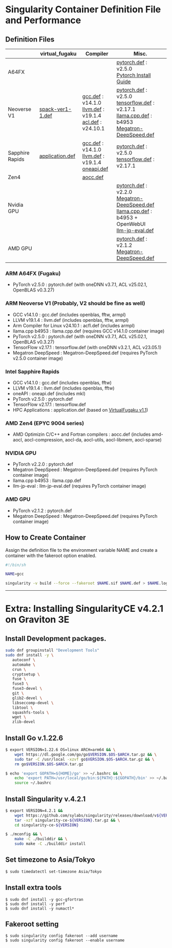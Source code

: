# **Singularity Container Definition File and Performance**

## Definition Files

|  | virtual_fugaku | Compiler | Misc. |
| ---- | ---- | ---- | ---- |
|  A64FX |  |  | [pytorch.def](https://github.com/RIKEN-RCCS/singularity_defpack/blob/main/cpu_a64fx/pytorch_2.5.0) : v2.5.0 <br> [Pytorch Install Guide](https://github.com/fujitsu/pytorch/wiki) |
|  Neoverse V1 | [spack-ver1-1.def](https://github.com/RIKEN-RCCS/spack/blob/virtual_fugaku/spack-ver1-1.def) | [gcc.def](https://github.com/RIKEN-RCCS/singularity_defpack/blob/main/cpu_neoversev1/gcc_14.1.0) : v14.1.0 <br> [llvm.def](https://github.com/RIKEN-RCCS/singularity_defpack/blob/main/cpu_neoversev1/llvm_19.1.4) : v19.1.4 <br> [acl.def](https://github.com/RIKEN-RCCS/singularity_defpack/blob/main/cpu_neoversev1/acfl_24.10.1) : v24.10.1 |  [pytorch.def](https://github.com/RIKEN-RCCS/singularity_defpack/blob/main/cpu_neoversev1/pytorch_2.5.0) : v2.5.0 <br> [tensorflow.def](https://github.com/RIKEN-RCCS/singularity_defpack/blob/main/cpu_neoversev1/tensorflow_2.17) : v2.17.1 <br> [llama.cpp.def](https://github.com/RIKEN-RCCS/singularity_defpack/blob/main/cpu_neoversev1/llama.cpp) : b4953 <br> [Megatron-DeepSpeed.def](https://github.com/RIKEN-RCCS/singularity_defpack/blob/main/cpu_neoversev1/Megatron-DeepSpeed)|
|  Sapphire Rapids | [application.def](https://github.com/RIKEN-RCCS/singularity_defpack/blob/main/cpu_sapphirerapids/application) | [gcc.def](https://github.com/RIKEN-RCCS/singularity_defpack/blob/main/cpu_sapphirerapids/gcc_14.1.0) : v14.1.0 <br> [llvm.def](https://github.com/RIKEN-RCCS/singularity_defpack/blob/main/cpu_sapphirerapids/llvm_19.1.4) : v19.1.4 <br> [oneapi.def](https://github.com/RIKEN-RCCS/singularity_defpack/blob/main/cpu_sapphirerapids/oneapi_2025.0.1) | [pytorch.def](https://github.com/RIKEN-RCCS/singularity_defpack/blob/main/cpu_sapphirerapids/pytorch_2.5.0) : v2.5.0 <br> [tensorflow.def](https://github.com/RIKEN-RCCS/singularity_defpack/blob/main/cpu_sapphirerapids/tensorflow_2.17) : v2.17.1 |
|  Zen4 |  | [aocc.def](https://github.com/RIKEN-RCCS/singularity_defpack/blob/main/cpu_zen4/aocc) |  |
|  Nvidia GPU |  |  | [pytorch.def](https://github.com/RIKEN-RCCS/singularity_defpack/blob/main/gpu_nvidia/pytorch) : v2.2.0 <br> [Megatron-DeepSpeed.def](https://github.com/RIKEN-RCCS/singularity_defpack/blob/main/gpu_nvidia/Megatron-DeepSpeed) <br> [llama.cpp.def](https://github.com/RIKEN-RCCS/singularity_defpack/tree/main/gpu_nvidia/llama.cpp) : b4953 + OpenWebUI<br> [llm-jp-eval.def](https://github.com/RIKEN-RCCS/singularity_defpack/tree/main/gpu_nvidia/llm-jp-eval) |
|  AMD GPU    |  |  | [pytorch.def](https://github.com/RIKEN-RCCS/singularity_defpack/blob/main/gpu_amd/pytorch) : v2.1.2 <br> [Megatron-DeepSpeed.def](https://github.com/RIKEN-RCCS/singularity_defpack/blob/main/gpu_amd/Megatron-DeepSpeed)|

### ARM A64FX (Fugaku)

 - PyTorch v2.5.0 : pytorch.def (with oneDNN v3.7.1, ACL v25.02.1, OpenBLAS v0.3.27)

### ARM Neoverse V1 (Probably, V2 should be fine as well)

 - GCC v14.1.0 : gcc.def (includes openblas, fftw, armpl)
 - LLVM v19.1.4 : llvm.def (includes openblas, fftw, armpl)
 - Arm Compiler for Linux v24.10.1 : acfl.def (includes armpl)
 - llama.cpp b4953 : llama.cpp.def (requires GCC v14.1.0 container image)
 - PyTorch v2.5.0 : pytorch.def (with oneDNN v3.7.1, ACL v25.02.1, OpenBLAS v0.3.27)
 - TensorFlow v2.17.1 : tensorflow.def (with oneDNN v3.2.1, ACL v23.05.1)
 - Megatron DeepSpeed : Megatron-DeepSpeed.def (requires PyTorch v2.5.0 container image)

### Intel Sapphire Rapids

 - GCC v14.1.0 : gcc.def (includes openblas, fftw)
 - LLVM v19.1.4 : llvm.def (includes openblas, fftw)
 - oneAPI : oneapi.def (includes mkl)
 - PyTorch v2.5.0 : pytorch.def
 - TensorFlow v2.17.1 : tensorflow.def
 - HPC Applications : application.def (based on [VirtualFugaku v1.1](https://github.com/RIKEN-RCCS/spack/blob/virtual_fugaku/spack-ver1-1.def))

### AMD Zen4 (EPYC 9004 series)

 - AMD Optimizin C/C++ and Fortran compilers : aocc.def (includes amd-aocl, aocl-compression, aocl-da, aocl-utils, aocl-libmem, aocl-sparse)

### NVIDIA GPU

 - PyTorch v2.2.0 : pytorch.def
 - Megatron DeepSpeed : Megatron-DeepSpeed.def (requires PyTorch container image)
 - llama.cpp b4953 : llama.cpp.def
 - llm-jp-eval : llm-jp-eval.def (requires PyTorch container image)

### AMD GPU

 - PyTorch v2.1.2 : pytorch.def
 - Megatron DeepSpeed : Megatron-DeepSpeed.def (requires PyTorch container image)

## How to Create Container

Assign the definition file to the environment variable NAME and create a container with the fakeroot option enabled.

```bash
#!/bin/sh

NAME=gcc

singularity -v build --force --fakeroot $NAME.sif $NAME.def > $NAME.log 2>&1
```

----

# **Extra: Installing SingularityCE v4.2.1 on Graviton 3E**

## Install Development packages.

```bash
sudo dnf groupinstall "Development Tools"
sudo dnf install -y \
   autoconf \
   automake \
   crun \
   cryptsetup \
   fuse \
   fuse3 \
   fuse3-devel \
   git \
   glib2-devel \
   libseccomp-devel \
   libtool \
   squashfs-tools \
   wget \
   zlib-devel
```

## Install Go v.1.22.6

```bash
$ export VERSION=1.22.6 OS=linux ARCH=arm64 && \
    wget https://dl.google.com/go/go$VERSION.$OS-$ARCH.tar.gz && \
    sudo tar -C /usr/local -xzvf go$VERSION.$OS-$ARCH.tar.gz && \
    rm go$VERSION.$OS-$ARCH.tar.gz

$ echo 'export GOPATH=${HOME}/go' >> ~/.bashrc && \
    echo 'export PATH=/usr/local/go/bin:${PATH}:${GOPATH}/bin' >> ~/.bashrc && \
    source ~/.bashrc
```

## Install Singularity v.4.2.1

```bash
$ export VERSION=4.2.1 &&
    wget https://github.com/sylabs/singularity/releases/download/v${VERSION}/singularity-ce-${VERSION}.tar.gz && \
    tar -xzf singularity-ce-${VERSION}.tar.gz && \
    cd singularity-ce-${VERSION}

$ ./mconfig && \
    make -C ./builddir && \
    sudo make -C ./builddir install
```

## Set timezone to Asia/Tokyo

```bash
$ sudo timedatectl set-timezone Asia/Tokyo
```

## Install extra tools

```
$ sudo dnf install -y gcc-gfortran
$ sudo dnf install -y perf
$ sudo dnf install -y numactl*
```

## Fakeroot setting

```
$ sudo singularity config fakeroot --add username
$ sudo singularity config fakeroot --enable username
```
